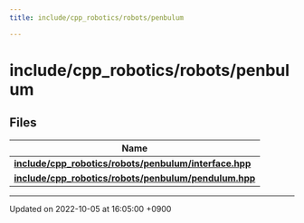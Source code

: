 ```yaml
---
title: include/cpp_robotics/robots/penbulum

---
```


# include/cpp_robotics/robots/penbulum



## Files

| Name           |
| -------------- |
| **[include/cpp_robotics/robots/penbulum/interface.hpp](/cpp_robotics/doxybook/Files/penbulum_2interface_8hpp/#file-interface.hpp)**  |
| **[include/cpp_robotics/robots/penbulum/pendulum.hpp](/cpp_robotics/doxybook/Files/pendulum_8hpp/#file-pendulum.hpp)**  |






-------------------------------

Updated on 2022-10-05 at 16:05:00 +0900
